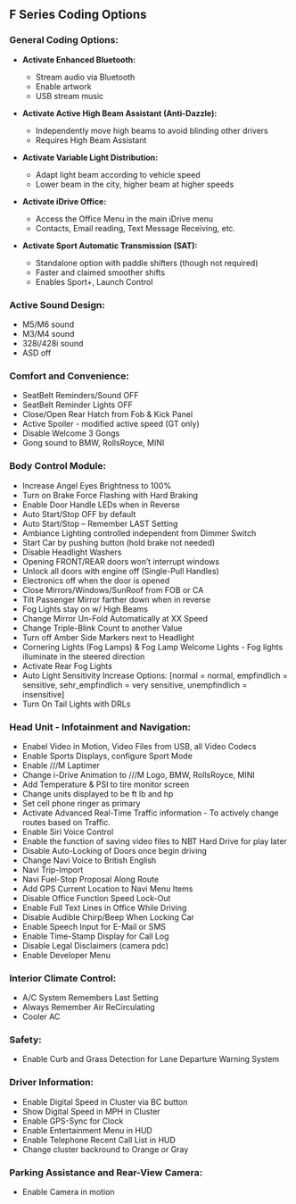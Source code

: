 ## F Series Coding Options

### General Coding Options:

- **Activate Enhanced Bluetooth:**
  - Stream audio via Bluetooth
  - Enable artwork
  - USB stream music

- **Activate Active High Beam Assistant (Anti-Dazzle):**
  - Independently move high beams to avoid blinding other drivers
  - Requires High Beam Assistant

- **Activate Variable Light Distribution:**
  - Adapt light beam according to vehicle speed
  - Lower beam in the city, higher beam at higher speeds

- **Activate iDrive Office:**
  - Access the Office Menu in the main iDrive menu
  - Contacts, Email reading, Text Message Receiving, etc.

- **Activate Sport Automatic Transmission (SAT):**
  - Standalone option with paddle shifters (though not required)
  - Faster and claimed smoother shifts
  - Enables Sport+, Launch Control

### Active Sound Design:

- M5/M6 sound
- M3/M4 sound
- 328i/428i sound
- ASD off

### Comfort and Convenience:

- SeatBelt Reminders/Sound OFF
- SeatBelt Reminder Lights OFF
- Close/Open Rear Hatch from Fob & Kick Panel
- Active Spoiler - modified active speed (GT only)
- Disable Welcome 3 Gongs
- Gong sound to BMW, RollsRoyce, MINI

### Body Control Module:

- Increase Angel Eyes Brightness to 100%
- Turn on Brake Force Flashing with Hard Braking
- Enable Door Handle LEDs when in Reverse
- Auto Start/Stop OFF by default
- Auto Start/Stop – Remember LAST Setting
- Ambiance Lighting controlled independent from Dimmer Switch
- Start Car by pushing button (hold brake not needed)
- Disable Headlight Washers
- Opening FRONT/REAR doors won’t interrupt windows
- Unlock all doors with engine off (Single-Pull Handles)
- Electronics off when the door is opened
- Close Mirrors/Windows/SunRoof from FOB or CA
- Tilt Passenger Mirror farther down when in reverse
- Fog Lights stay on w/ High Beams
- Change Mirror Un-Fold Automatically at XX Speed
- Change Triple-Blink Count to another Value
- Turn off Amber Side Markers next to Headlight
- Cornering Lights (Fog Lamps) & Fog Lamp Welcome Lights - Fog lights illuminate in the steered direction
- Activate Rear Fog Lights
- Auto Light Sensitivity Increase Options: [normal = normal, empfindlich = sensitive, sehr_empfindlich = very sensitive, unempfindlich = insensitive]
- Turn On Tail Lights with DRLs

### Head Unit - Infotainment and Navigation:

- Enabel Video in Motion, Video Files from USB, all Video Codecs
- Enable Sports Displays, configure Sport Mode
- Enable ///M Laptimer
- Change i-Drive Animation to ///M Logo, BMW, RollsRoyce, MINI
- Add Temperature & PSI to tire monitor screen
- Change units displayed to be ft lb and hp
- Set cell phone ringer as primary
- Activate Advanced Real-Time Traffic information - To actively change routes based on Traffic.
- Enable Siri Voice Control
- Enable the function of saving video files to NBT Hard Drive for play later
- Disable Auto-Locking of Doors once begin driving
- Change Navi Voice to British English
- Navi Trip-Import
- Navi Fuel-Stop Proposal Along Route
- Add GPS Current Location to Navi Menu Items
- Disable Office Function Speed Lock-Out
- Enable Full Text Lines in Office While Driving
- Disable Audible Chirp/Beep When Locking Car
- Enable Speech Input for E-Mail or SMS
- Enable Time-Stamp Display for Call Log
- Disable Legal Disclaimers (camera pdc)
- Enable Developer Menu

### Interior Climate Control:

- A/C System Remembers Last Setting
- Always Remember Air ReCirculating
- Cooler AC

### Safety:

- Enable Curb and Grass Detection for Lane Departure Warning System

### Driver Information:

- Enable Digital Speed in Cluster via BC button
- Show Digital Speed in MPH in Cluster
- Enable GPS-Sync for Clock
- Enable Entertainment Menu in HUD
- Enable Telephone Recent Call List in HUD
- Change cluster backround to Orange or Gray

### Parking Assistance and Rear-View Camera:

- Enable Camera in motion
